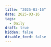 ```yaml
---
title: "2025-03-16"
date: 2025-03-16
tags:
  - Daily
draft: true
hidden: false
disable_feed: false
---
```


